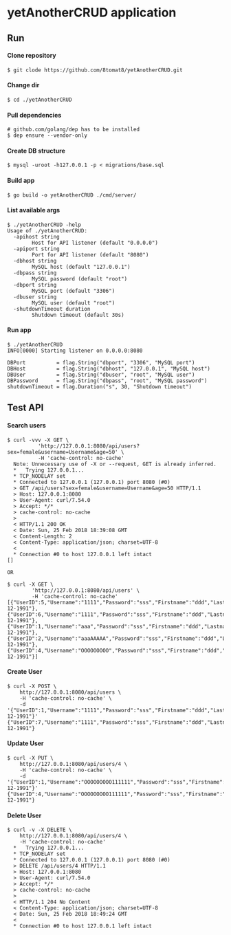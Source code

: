 # yetAnotherCRUD application

## Run
#### Clone repository
    $ git clode https://github.com/8tomat8/yetAnotherCRUD.git
    
#### Change dir
    $ cd ./yetAnotherCRUD
    
#### Pull dependencies
    # github.com/golang/dep has to be installed
    $ dep ensure --vendor-only
    
#### Create DB structure
    $ mysql -uroot -h127.0.0.1 -p < migrations/base.sql

#### Build app
    $ go build -o yetAnotherCRUD ./cmd/server/
    
#### List available args
    $ ./yetAnotherCRUD -help
    Usage of ./yetAnotherCRUD:
      -apihost string
        	Host for API listener (default "0.0.0.0")
      -apiport string
            Port for API listener (default "8080")
      -dbhost string
            MySQL host (default "127.0.0.1")
      -dbpass string
            MySQL password (default "root")
      -dbport string
            MySQL port (default "3306")
      -dbuser string
            MySQL user (default "root")
      -shutdownTimeout duration
            Shutdown timeout (default 30s)   
 
#### Run app
    $ ./yetAnotherCRUD
    INFO[0000] Starting listener on 0.0.0.0:8080
    
	DBPort          = flag.String("dbport", "3306", "MySQL port")
	DBHost          = flag.String("dbhost", "127.0.0.1", "MySQL host")
	DBUser          = flag.String("dbuser", "root", "MySQL user")
	DBPassword      = flag.String("dbpass", "root", "MySQL password")
	shutdownTimeout = flag.Duration("s", 30, "Shutdown timeout")
	
	
	
## Test API
#### Search users
    $ curl -vvv -X GET \
              'http://127.0.0.1:8080/api/users?sex=female&username=Username&age=50' \
              -H 'cache-control: no-cache'
      Note: Unnecessary use of -X or --request, GET is already inferred.
      *   Trying 127.0.0.1...
      * TCP_NODELAY set
      * Connected to 127.0.0.1 (127.0.0.1) port 8080 (#0)
      > GET /api/users?sex=female&username=Username&age=50 HTTP/1.1
      > Host: 127.0.0.1:8080
      > User-Agent: curl/7.54.0
      > Accept: */*
      > cache-control: no-cache
      >
      < HTTP/1.1 200 OK
      < Date: Sun, 25 Feb 2018 18:39:08 GMT
      < Content-Length: 2
      < Content-Type: application/json; charset=UTF-8
      <
      * Connection #0 to host 127.0.0.1 left intact
    []
      
    OR
    
    $ curl -X GET \
            'http://127.0.0.1:8080/api/users' \
            -H 'cache-control: no-cache'
    [{"UserID":5,"Username":"1111","Password":"sss","Firstname":"ddd","Lastname":"sss","Sex":"male","Birthdate":"15-12-1991"},{"UserID":6,"Username":"1111","Password":"sss","Firstname":"ddd","Lastname":"sss","Sex":"female","Birthdate":"15-12-1991"},{"UserID":1,"Username":"aaa","Password":"sss","Firstname":"ddd","Lastname":"sss","Sex":"male","Birthdate":"15-12-1991"},{"UserID":2,"Username":"aaaAAAAA","Password":"sss","Firstname":"ddd","Lastname":"sss","Sex":"male","Birthdate":"15-12-1991"},{"UserID":4,"Username":"OOOOOOOOO","Password":"sss","Firstname":"ddd","Lastname":"sss","Sex":"male","Birthdate":"15-12-1991"}]
      
#### Create User
    $ curl -X POST \
        http://127.0.0.1:8080/api/users \
        -H 'cache-control: no-cache' \
        -d '{"UserID":1,"Username":"1111","Password":"sss","Firstname":"ddd","Lastname":"sss","Sex":"female","Birthdate":"15-12-1991"}'
    {"UserID":7,"Username":"1111","Password":"sss","Firstname":"ddd","Lastname":"sss","Sex":"female","Birthdate":"15-12-1991"}
    
#### Update User
    $ curl -X PUT \
        http://127.0.0.1:8080/api/users/4 \
        -H 'cache-control: no-cache' \
        -d '{"UserID":1,"Username":"OOOOOOOOO111111","Password":"sss","Firstname":"ddd","Lastname":"sss","Sex":"male","Birthdate":"15-12-1991"}'
    {"UserID":4,"Username":"OOOOOOOOO111111","Password":"sss","Firstname":"ddd","Lastname":"sss","Sex":"male","Birthdate":"15-12-1991"}
    

#### Delete User
    $ curl -v -X DELETE \
        http://127.0.0.1:8080/api/users/4 \
        -H 'cache-control: no-cache'
      *   Trying 127.0.0.1...
      * TCP_NODELAY set
      * Connected to 127.0.0.1 (127.0.0.1) port 8080 (#0)
      > DELETE /api/users/4 HTTP/1.1
      > Host: 127.0.0.1:8080
      > User-Agent: curl/7.54.0
      > Accept: */*
      > cache-control: no-cache
      >
      < HTTP/1.1 204 No Content
      < Content-Type: application/json; charset=UTF-8
      < Date: Sun, 25 Feb 2018 18:49:24 GMT
      <
      * Connection #0 to host 127.0.0.1 left intact